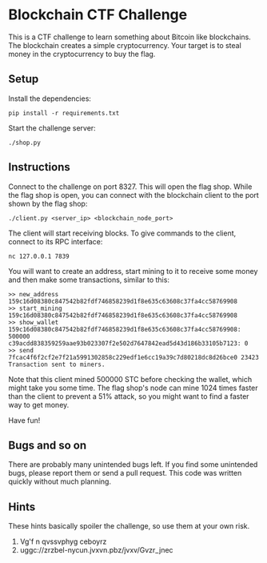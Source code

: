 # Blockchain CTF Challenge

This is a CTF challenge to learn something about Bitcoin like blockchains. The blockchain creates a simple cryptocurrency. Your target is to steal money in the cryptocurrency to buy the flag.

## Setup

Install the dependencies:

```
pip install -r requirements.txt
```

Start the challenge server:

```
./shop.py
```

## Instructions

Connect to the challenge on port 8327. This will open the flag shop. While the flag shop is open, you can connect with the blockchain client to the port shown by the flag shop:

```
./client.py <server_ip> <blockchain_node_port>
```

The client will start receiving blocks. To give commands to the client, connect to its RPC interface:

```
nc 127.0.0.1 7839
```

You will want to create an address, start mining to it to receive some money and then make some transactions, similar to this:

```
>> new_address
159c16d08380c847542b82fdf746858239d1f8e635c63608c37fa4cc58769908
>> start_mining 159c16d08380c847542b82fdf746858239d1f8e635c63608c37fa4cc58769908
>> show_wallet
159c16d08380c847542b82fdf746858239d1f8e635c63608c37fa4cc58769908: 500000
c39acdd838359259aae93b023307f2e502d7647842ead5d43d186b33105b7123: 0
>> send 7fcac4f6f2cf2e7f21a5991302858c229edf1e6cc19a39c7d80218dc8d26bce0 23423  
Transaction sent to miners.
```

Note that this client mined 500000 STC before checking the wallet, which might take you some time. The flag shop's node can mine 1024 times faster than the client to prevent a 51% attack, so you might want to find a faster way to get money.

Have fun!

## Bugs and so on

There are probably many unintended bugs left. If you find some unintended bugs, please report them or send a pull request. This code was written quickly without much planning.

## Hints

These hints basically spoiler the challenge, so use them at your own risk.

1. Vg'f n qvssvphyg ceboyrz
2. uggc://zrzbel-nycun.jvxvn.pbz/jvxv/Gvzr_jnec

